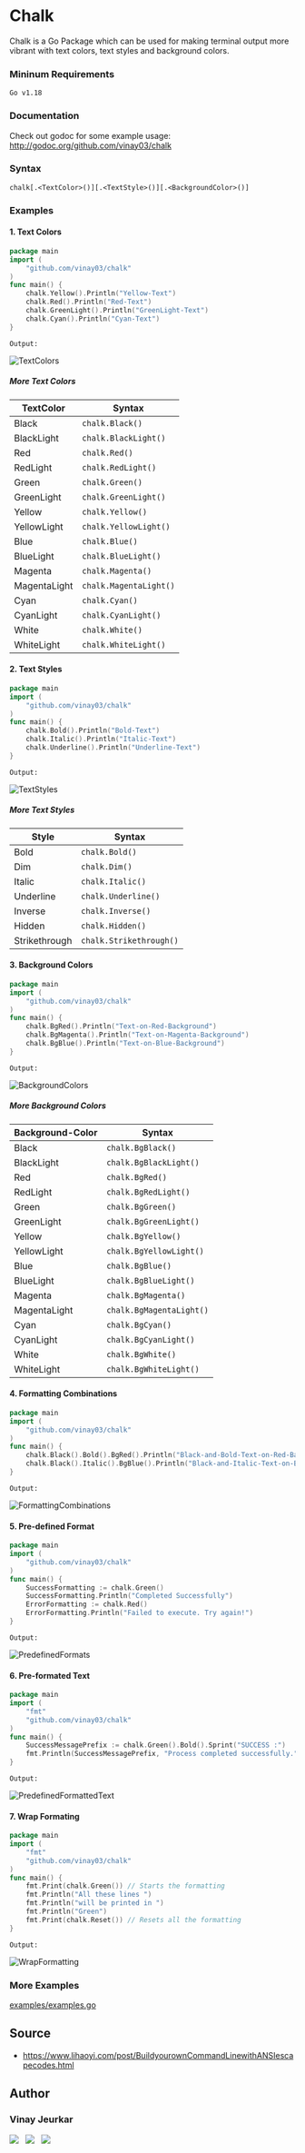 # Chalk

Chalk is a Go Package which can be used for making terminal output more vibrant with text colors, text styles and background colors.

### Mininum Requirements
`Go v1.18`

### Documentation
Check out godoc for some example usage: http://godoc.org/github.com/vinay03/chalk


### Syntax
```
chalk[.<TextColor>()][.<TextStyle>()][.<BackgroundColor>()]
```

### Examples

#### 1. Text Colors
```go
package main
import (
	"github.com/vinay03/chalk"
)
func main() {
	chalk.Yellow().Println("Yellow-Text")
	chalk.Red().Println("Red-Text")
	chalk.GreenLight().Println("GreenLight-Text")
	chalk.Cyan().Println("Cyan-Text")
}
```
`Output:`

![TextColors](images/text-colors.png)
##### More Text Colors
| TextColor       | Syntax       |
|--------------|--------------|
| Black        | `chalk.Black()` |
| BlackLight   | `chalk.BlackLight()` |
| Red          | `chalk.Red()` |
| RedLight     | `chalk.RedLight()` |
| Green        | `chalk.Green()` |
| GreenLight   | `chalk.GreenLight()` |
| Yellow       | `chalk.Yellow()` |
| YellowLight  | `chalk.YellowLight()` |
| Blue         | `chalk.Blue()` |
| BlueLight    | `chalk.BlueLight()` |
| Magenta      | `chalk.Magenta()` |
| MagentaLight | `chalk.MagentaLight()` |
| Cyan         | `chalk.Cyan()` |
| CyanLight    | `chalk.CyanLight()` |
| White        | `chalk.White()` |
| WhiteLight   | `chalk.WhiteLight()` |


#### 2. Text Styles
```go
package main
import (
	"github.com/vinay03/chalk"
)
func main() {
	chalk.Bold().Println("Bold-Text")
	chalk.Italic().Println("Italic-Text")
	chalk.Underline().Println("Underline-Text")
}
```
`Output:`

![TextStyles](images/text-styles.png)
##### More Text Styles
| Style    | Syntax          |
|---------------|--------------|
| Bold  | `chalk.Bold()` |
| Dim  | `chalk.Dim()` |
| Italic  | `chalk.Italic()` |
| Underline  | `chalk.Underline()` |
| Inverse  | `chalk.Inverse()` |
| Hidden  | `chalk.Hidden()` |
| Strikethrough  | `chalk.Strikethrough()` |

#### 3. Background Colors
```go
package main
import (
	"github.com/vinay03/chalk"
)
func main() {
	chalk.BgRed().Println("Text-on-Red-Background")
	chalk.BgMagenta().Println("Text-on-Magenta-Background")
	chalk.BgBlue().Println("Text-on-Blue-Background")
}
```
`Output:`

![BackgroundColors](images/background-colors.png)
##### More Background Colors
| Background-Color    | Syntax       |
|--------------|--------------|
| Black        | `chalk.BgBlack()` |
| BlackLight   | `chalk.BgBlackLight()` |
| Red          | `chalk.BgRed()` |
| RedLight     | `chalk.BgRedLight()` |
| Green        | `chalk.BgGreen()` |
| GreenLight   | `chalk.BgGreenLight()` |
| Yellow       | `chalk.BgYellow()` |
| YellowLight  | `chalk.BgYellowLight()` |
| Blue         | `chalk.BgBlue()` |
| BlueLight    | `chalk.BgBlueLight()` |
| Magenta      | `chalk.BgMagenta()` |
| MagentaLight | `chalk.BgMagentaLight()` |
| Cyan         | `chalk.BgCyan()` |
| CyanLight    | `chalk.BgCyanLight()` |
| White        | `chalk.BgWhite()` |
| WhiteLight   | `chalk.BgWhiteLight()` |


#### 4. Formatting Combinations
```go
package main
import (
	"github.com/vinay03/chalk"
)
func main() {
	chalk.Black().Bold().BgRed().Println("Black-and-Bold-Text-on-Red-Background")
	chalk.Black().Italic().BgBlue().Println("Black-and-Italic-Text-on-Blue-Background")
}
```
`Output:`

![FormattingCombinations](images/formatting-combinations.png)

#### 5. Pre-defined Format
```go
package main
import (
	"github.com/vinay03/chalk"
)
func main() {
	SuccessFormatting := chalk.Green()
	SuccessFormatting.Println("Completed Successfully")
	ErrorFormatting := chalk.Red()
	ErrorFormatting.Println("Failed to execute. Try again!")
}
```
`Output:`

![PredefinedFormats](images/predefined-formats.png)

#### 6. Pre-formated Text
```go
package main
import (
	"fmt"
	"github.com/vinay03/chalk"
)
func main() {
	SuccessMessagePrefix := chalk.Green().Bold().Sprint("SUCCESS :")
	fmt.Println(SuccessMessagePrefix, "Process completed successfully.")
}
```
`Output:`

![PredefinedFormattedText](images/predefined-formatted-text.png)

#### 7. Wrap Formating 
```go
package main
import (
	"fmt"
	"github.com/vinay03/chalk"
)
func main() {
	fmt.Print(chalk.Green()) // Starts the formatting
	fmt.Println("All these lines ")
	fmt.Println("will be printed in ")
	fmt.Println("Green")
	fmt.Print(chalk.Reset()) // Resets all the formatting
}
```
`Output:`

![WrapFormatting](images/wrap-formatting.png)


### More Examples
[examples/examples.go](examples/examples.go)


## Source
- https://www.lihaoyi.com/post/BuildyourownCommandLinewithANSIescapecodes.html


## Author
### Vinay Jeurkar

<p>
  <a href="https://www.linkedin.com/in/vinay-jeurkar/" rel="nofollow noreferrer" style="text-decoration:none;"><img src="https://img.shields.io/badge/LinkedIn-0077B5?style=flat&logo=linkedin&logoColor=white" /></a> 
	&nbsp; 
  <a href="https://github.com/vinay03" rel="nofollow noreferrer" style="text-decoration:none;"><img src="https://img.shields.io/badge/GitHub-100000?style=flat&logo=github&logoColor=white" /></a> 
	&nbsp; 
  <a href="https://twitter.com/Vinay_Jeurkar" rel="nofollow noreferrer" style="text-decoration:none;"><img src="https://img.shields.io/badge/Twitter-1DA1F2?style=flat&logo=twitter&logoColor=white" /></a>
</p>

